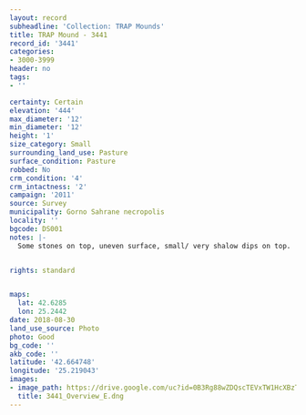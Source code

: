 ```yaml
---
layout: record
subheadline: 'Collection: TRAP Mounds'
title: TRAP Mound - 3441
record_id: '3441'
categories:
- 3000-3999
header: no
tags:
- ''

certainty: Certain
elevation: '444'
max_diameter: '12'
min_diameter: '12'
height: '1'
size_category: Small
surrounding_land_use: Pasture
surface_condition: Pasture
robbed: No
crm_condition: '4'
crm_intactness: '2'
campaign: '2011'
source: Survey
municipality: Gorno Sahrane necropolis
locality: ''
bgcode: DS001
notes: |-
  Some stones on top, uneven surface, small/ very shalow dips on top.


rights: standard


maps:
  lat: 42.6285
  lon: 25.2442
date: 2018-08-30
land_use_source: Photo
photo: Good
bg_code: ''
akb_code: ''
latitude: '42.664748'
longitude: '25.219043'
images:
- image_path: https://drive.google.com/uc?id=0B3Rg88wZDQscTEVxTW1HcXBzTmc
  title: 3441_Overview_E.dng
---
```

